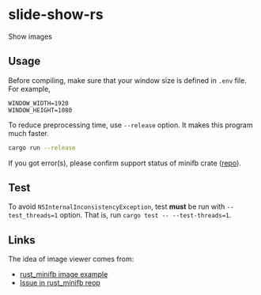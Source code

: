 # slide-show-rs

Show images

## Usage

Before compiling, make sure that your window size is defined in `.env` file. For example,

```text
WINDOW_WIDTH=1920
WINDOW_HEIGHT=1080
```

To reduce preprocessing time, use `--release` option. It makes this program much faster.

```bash
cargo run --release
```

If you got error(s), please confirm support status of minifb crate ([repo](https://github.com/emoon/rust_minifb)).

## Test

To avoid `NSInternalInconsistencyException`, test **must** be run with `--test_threads=1` option.
That is, run `cargo test -- --test-threads=1`.

## Links

The idea of image viewer comes from:

- [rust_minifb image example](https://github.com/emoon/rust_minifb/blob/master/examples/image.rs)
- [Issue in rust_minifb reop](https://github.com/emoon/rust_minifb/issues/48)
